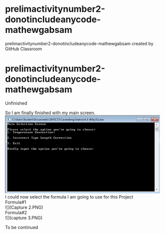 # prelimactivitynumber2-donotincludeanycode-mathewgabsam
prelimactivitynumber2-donotincludeanycode-mathewgabsam created by GitHub Classroom
# prelimactivitynumber2-donotincludeanycode-mathewgabsam
Unfinished

So I am finally finished with my main screen. 
![](Capture.PNG)
<br> I could now select the formula I am going to use for this Project
<br>
Formula#1 <br>
![](Capture 2.PNG)
<br>
Formula#2 <br> 
![](capture 3.PNG)

To be continued

